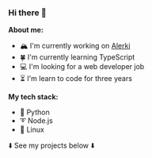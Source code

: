 ### Hi there 👋

**About me:**

- 🏔️ I'm currently working on [Alerki](https://github.com/Sasha-hk/Alerki "link to the repository")
- 🍀 I'm currently learning TypeScript
- 💻 I'm looking for a web developer job
- ⏳ I'm learn to code for three years

**My tech stack:**

* 🐍 Python
* ➰ Node.js
* 🐧 Linux
  
⬇️ See my projects below ⬇️
